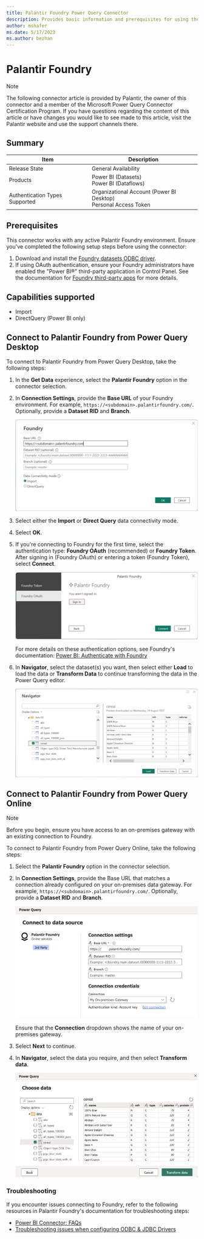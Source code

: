 ```yaml
---
title: Palantir Foundry Power Query Connector
description: Provides basic information and prerequisites for using the Palantir Foundry Power Query connector.
author: mshafer
ms.date: 5/17/2023
ms.author: bezhan
---
```


# Palantir Foundry

>[!Note]
>The following connector article is provided by Palantir, the owner of this connector and a member of the Microsoft Power Query Connector Certification Program. If you have questions regarding the content of this article or have changes you would like to see made to this article, visit the Palantir website and use the support channels there.

## Summary

| Item | Description |
| ---- | ----------- |
| Release State | General Availability |
| Products | Power BI (Datasets)<br/>Power BI (Dataflows) |
| Authentication Types Supported | Organizational Account (Power BI Desktop)<br/>Personal Access Token |

## Prerequisites

This connector works with any active Palantir Foundry environment. Ensure you've completed the following setup steps before using the connector: 

1. Download and install the [Foundry datasets ODBC driver](https://www.palantir.com/docs/foundry/analytics-connectivity/downloads/#foundry-datasets-odbc-driver).
2. If using OAuth authentication, ensure your Foundry administrators have enabled the "Power BI®" third-party application in Control Panel. See the documentation for [Foundry third-party apps](https://www.palantir.com/docs/foundry/platform-security-third-party/third-party-apps-overview/) for more details. 

## Capabilities supported

* Import
* DirectQuery (Power BI only)

## Connect to Palantir Foundry from Power Query Desktop

To connect to Palantir Foundry from Power Query Desktop, take the following steps:

1. In the **Get Data** experience, select the **Palantir Foundry** option in the connector selection.
2. In **Connection Settings**, provide the **Base URL** of your Foundry environment. For example, `https://<subdomain>.palantirfoundry.com/`. Optionally, provide a **Dataset RID** and **Branch**.

   ![Enter Palantir Foundry connection settings in Power Query Desktop.](./media/palantir-foundry-datasets/connection-settings.png)

3. Select either the **Import** or **Direct Query** data connectivity mode.
4. Select **OK**.
5. If you're connecting to Foundry for the first time, select the authentication type: **Foundry OAuth** (recommended) or **Foundry Token**. After signing in (Foundry OAuth) or entering a token (Foundry Token), select **Connect**.

   ![Palantir Foundry authentication.](./media/palantir-foundry-datasets/oauth.png)

   For more details on these authentication options, see Foundry's documentation: [Power BI: Authenticate with Foundry](https://www.palantir.com/docs/foundry/analytics-connectivity/power-bi-getting-started/#authenticate-with-foundry)
6. In **Navigator**, select the dataset(s) you want, then select either **Load** to load the data or **Transform Data** to continue transforming the data in the Power Query editor.

   ![Power Query Desktop Navigator showing the selected dataset.](./media/palantir-foundry-datasets/select-data.png)

## Connect to Palantir Foundry from Power Query Online

>[!Note]
> Before you begin, ensure you have access to an on-premises gateway with an existing connection to Foundry.

To connect to Palantir Foundry from Power Query Online, take the following steps:

1. Select the **Palantir Foundry** option in the connector selection.
2. In **Connection Settings**, provide the Base URL that matches a connection already configured on your on-premises data gateway. For example, `https://<subdomain>.palantirfoundry.com/`. Optionally, provide a **Dataset RID** and **Branch**.

    ![Enter Palantir Foundry connection settings in Power Query Online.](./media/palantir-foundry-datasets/online-connection-settings.png)
    
    Ensure that the **Connection** dropdown shows the name of your on-premises gateway.
3. Select **Next** to continue.
4. In **Navigator**, select the data you require, and then select **Transform data**.

   ![Power Query Online Navigator showing the selected dataset.](./media/palantir-foundry-datasets/online-select-data.png)

### Troubleshooting

If you encounter issues connecting to Foundry, refer to the following resources in Palantir Foundry's documentation for troubleshooting steps:

* [Power BI Connector: FAQs](https://www.palantir.com/docs/foundry/analytics-connectivity/power-bi-faqs/)
* [Troubleshooting issues when configuring ODBC & JDBC Drivers](https://www.palantir.com/docs/foundry/analytics-connectivity/troubleshooting-odbc-jdbc/)
